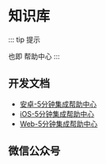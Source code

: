 # 知识库

::: tip 提示

也即 帮助中心
:::

## 开发文档

* [安卓-5分钟集成帮助中心](https://github.com/xiaper/android/tree/master/helpcenter)
* [iOS-5分钟集成帮助中心](https://github.com/xiaper/ios/tree/master/helpcenter)
* [Web-5分钟集成帮助中心](https://github.com/xiaper/web/tree/master/support)

## 微信公众号

<img :src="$withBase('/image/qrcode_xiaperio_430.jpg')" style="width:250px;"/>

<!-- ## 参考 -->
